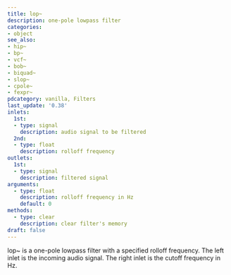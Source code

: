 ```yaml
---
title: lop~
description: one-pole lowpass filter
categories:
- object
see_also:
- hip~
- bp~
- vcf~
- bob~
- biquad~
- slop~
- cpole~
- fexpr~
pdcategory: vanilla, Filters
last_update: '0.38'
inlets:
  1st:
  - type: signal
    description: audio signal to be filtered
  2nd:
  - type: float
    description: rolloff frequency
outlets:
  1st:
  - type: signal
    description: filtered signal
arguments:
  - type: float
    description: rolloff frequency in Hz 
    default: 0
methods:
  - type: clear
    description: clear filter's memory
draft: false
---
```

lop~ is a one-pole lowpass filter with a specified rolloff frequency. The left inlet is the incoming audio signal. The right inlet is the cutoff frequency in Hz.
